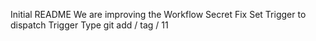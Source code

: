 Initial README
We are improving the Workflow
Secret Fix
Set Trigger to dispatch
Trigger Type
git add / tag / 11